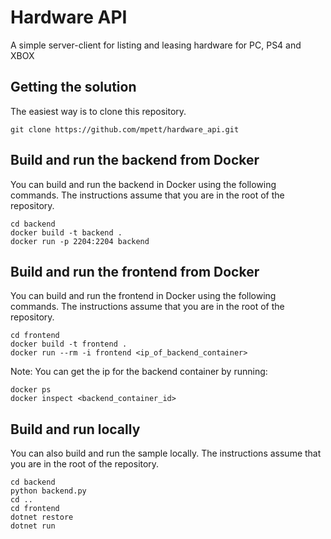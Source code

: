 # Hardware API

A simple server-client for listing and leasing hardware for PC, PS4 and XBOX

## Getting the solution

The easiest way is to clone this repository.

```console
git clone https://github.com/mpett/hardware_api.git
```

## Build and run the backend from Docker

You can build and run the backend in Docker using the following commands. The instructions assume that you are in the root of the repository.

```console
cd backend
docker build -t backend .
docker run -p 2204:2204 backend
```

## Build and run the frontend from Docker

You can build and run the frontend in Docker using the following commands. The instructions assume that you are in the root of the repository.

```console
cd frontend
docker build -t frontend .
docker run --rm -i frontend <ip_of_backend_container>
```

Note: You can get the ip for the backend container by running:

```console
docker ps
docker inspect <backend_container_id>
```

## Build and run locally

You can also build and run the sample locally. The instructions assume that you are in the root of the repository.

```console
cd backend
python backend.py
cd ..
cd frontend
dotnet restore
dotnet run
```